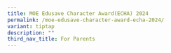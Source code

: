 ```yaml
---
title: MOE Edusave Character Award(ECHA) 2024
permalink: /moe-edusave-character-award-echa-2024/
variant: tiptap
description: ""
third_nav_title: For Parents
---
```

